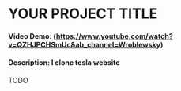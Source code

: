 # YOUR PROJECT TITLE
#### Video Demo:  (https://www.youtube.com/watch?v=QZHJPCHSmUc&ab_channel=Wroblewsky)
#### Description: I clone tesla website 
TODO
